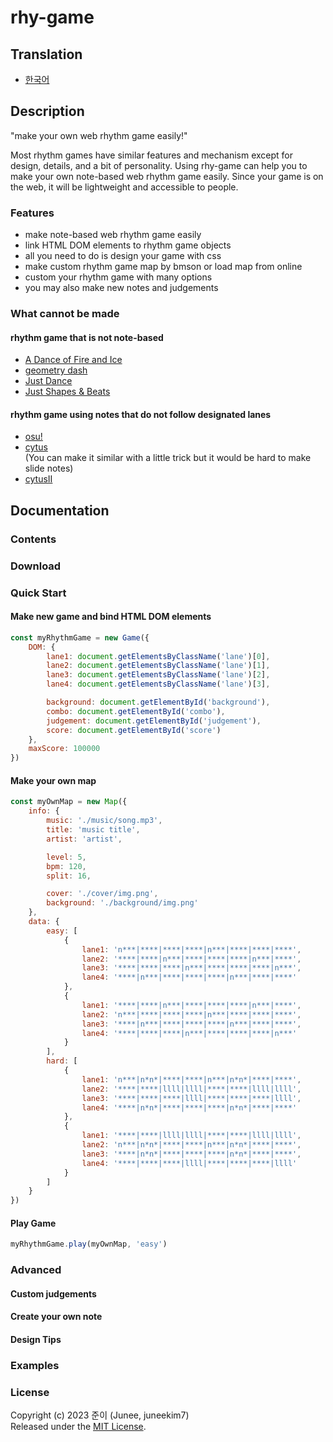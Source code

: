 # rhy-game

## Translation

- [한국어](./README.kr.md)

## Description

"make your own web rhythm game easily!"

Most rhythm games have similar features and mechanism except for design, details, and a bit of personality. Using rhy-game can help you to make your own note-based web rhythm game easily. Since your game is on the web, it will be lightweight and accessible to people.

### Features

- make note-based web rhythm game easily
- link HTML DOM elements to rhythm game objects
- all you need to do is design your game with css
- make custom rhythm game map by bmson or load map from online
- custom your rhythm game with many options
- you may also make new notes and judgements

### What cannot be made

#### rhythm game that is not note-based

- [A Dance of Fire and Ice](https://store.steampowered.com/app/977950/A_Dance_of_Fire_and_Ice/)
- [geometry dash](https://www.robtopgames.com/)
- [Just Dance](https://justdancenow.com/)
- [Just Shapes & Beats](https://store.steampowered.com/app/531510/Just_Shapes__Beats/)

#### rhythm game using notes that do not follow designated lanes

- [osu!](https://osu.ppy.sh/home/)
- [cytus](https://rayark.com/g/cytus/) \
(You can make it similar with a little trick but it would be hard to make slide notes)
- [cytusII](https://rayark.com/g/cytus2/)

## Documentation

### Contents

### Download

### Quick Start

#### Make new game and bind HTML DOM elements

```js
const myRhythmGame = new Game({
    DOM: {
        lane1: document.getElementsByClassName('lane')[0],
        lane2: document.getElementsByClassName('lane')[1],
        lane3: document.getElementsByClassName('lane')[2],
        lane4: document.getElementsByClassName('lane')[3],

        background: document.getElementById('background'),
        combo: document.getElementById('combo'),
        judgement: document.getElementById('judgement'),
        score: document.getElementById('score')
    },
    maxScore: 100000
})
```

#### Make your own map

```js
const myOwnMap = new Map({
    info: {
        music: './music/song.mp3',
        title: 'music title',
        artist: 'artist',

        level: 5,
        bpm: 120,
        split: 16,

        cover: './cover/img.png',
        background: './background/img.png'
    },
    data: {
        easy: [
            {
                lane1: 'n***|****|****|****|n***|****|****|****',
                lane2: '****|****|n***|****|****|****|n***|****',
                lane3: '****|****|****|n***|****|****|****|n***',
                lane4: '****|n***|****|****|****|n***|****|****'
            },
            {
                lane1: '****|****|n***|****|****|****|n***|****',
                lane2: 'n***|****|****|****|n***|****|****|****',
                lane3: '****|n***|****|****|****|n***|****|****',
                lane4: '****|****|****|n***|****|****|****|n***'
            }
        ],
        hard: [
            {
                lane1: 'n***|n*n*|****|****|n***|n*n*|****|****',
                lane2: '****|****|llll|llll|****|****|llll|llll',
                lane3: '****|****|****|llll|****|****|****|llll',
                lane4: '****|n*n*|****|****|****|n*n*|****|****'
            },
            {
                lane1: '****|****|llll|llll|****|****|llll|llll',
                lane2: 'n***|n*n*|****|****|n***|n*n*|****|****',
                lane3: '****|n*n*|****|****|****|n*n*|****|****',
                lane4: '****|****|****|llll|****|****|****|llll'
            }
        ]
    }
})
```

#### Play Game

```js
myRhythmGame.play(myOwnMap, 'easy')
```

### Advanced

#### Custom judgements

#### Create your own note

#### Design Tips

### Examples

### License

Copyright (c) 2023 준이 (Junee, juneekim7)\
Released under the [MIT License](./LICENSE).